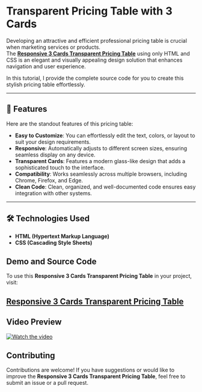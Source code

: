 # Transparent Pricing Table with 3 Cards  

Developing an attractive and efficient professional pricing table is crucial when marketing services or products.  
The **<a href="https://jvcodes.com/3-cards-responsive-transparent-pricing-table/">Responsive 3 Cards Transparent Pricing Table</a>** using only HTML and CSS is an elegant and visually appealing design solution that enhances navigation and user experience.  

In this tutorial, I provide the complete source code for you to create this stylish pricing table effortlessly.  

---

## 🌟 Features  

Here are the standout features of this pricing table:  

- **Easy to Customize**: You can effortlessly edit the text, colors, or layout to suit your design requirements.  
- **Responsive**: Automatically adjusts to different screen sizes, ensuring seamless display on any device.  
- **Transparent Cards**: Features a modern glass-like design that adds a sophisticated touch to the interface.  
- **Compatibility**: Works seamlessly across multiple browsers, including Chrome, Firefox, and Edge.  
- **Clean Code**: Clean, organized, and well-documented code ensures easy integration with other systems.  

---

## 🛠️ Technologies Used  

- **HTML (Hypertext Markup Language)**  
- **CSS (Cascading Style Sheets)**  

## Demo and Source Code

To use this **Responsive 3 Cards Transparent Pricing Table** in your project, visit:

## <a href="https://jvcodes.com/3-cards-responsive-transparent-pricing-table/">Responsive 3 Cards Transparent Pricing Table</a>

## Video Preview

[![Watch the video](https://img.youtube.com/vi/q1Ojj2vUuoc/0.jpg)](https://www.youtube.com/watch?v=q1Ojj2vUuoc)

## Contributing

Contributions are welcome! If you have suggestions or would like to improve the **Responsive 3 Cards Transparent Pricing Table**, feel free to submit an issue or a pull request.
